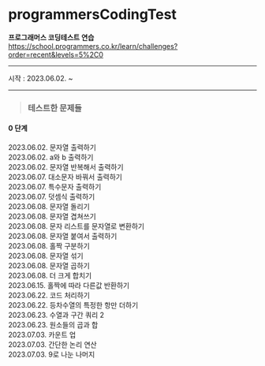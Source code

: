 # programmersCodingTest
**프로그래머스 코딩테스트 연습**   
https://school.programmers.co.kr/learn/challenges?order=recent&levels=5%2C0   

---
시작 : 2023.06.02. ~   

---
> ###  테스트한 문제들

#### 0 단계
2023.06.02. 문자열 출력하기   
2023.06.02. a와 b 출력하기   
2023.06.02. 문자열 반복해서 출력하기   
2023.06.07. 대소문자 바꿔서 출력하기   
2023.06.07. 특수문자 출력하기   
2023.06.07. 덧셈식 출력하기   
2023.06.08. 문자열 돌리기   
2023.06.08. 문자열 겹쳐쓰기   
2023.06.08. 문자 리스트를 문자열로 변환하기   
2023.06.08. 문자열 붙여서 출력하기   
2023.06.08. 홀짝 구분하기   
2023.06.08. 문자열 섞기   
2023.06.08. 문자열 곱하기   
2023.06.08. 더 크게 합치기   
2023.06.15. 홀짝에 따라 다른값 반환하기   
2023.06.22. 코드 처리하기   
2023.06.22. 등차수열의 특정한 항만 더하기   
2023.06.23. 수열과 구간 쿼리 2   
2023.06.23. 원소들의 곱과 합   
2023.07.03. 카운트 업   
2023.07.03. 간단한 논리 연산   
2023.07.03. 9로 나눈 나머지   





